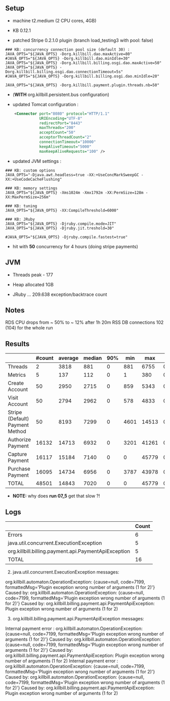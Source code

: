 ## Setup

- machine t2.medium (2 CPU cores, 4GB)

- KB 0.12.1
- patched Stripe 0.2.1.0 plugin (branch load_testing3 with pool: false)

```
### KB: concurrency connection pool size (default 30) :
JAVA_OPTS="${JAVA_OPTS} -Dorg.killbill.dao.maxActive=80"
#JAVA_OPTS="${JAVA_OPTS} -Dorg.killbill.dao.minIdle=30"
JAVA_OPTS="${JAVA_OPTS} -Dorg.killbill.billing.osgi.dao.maxActive=50"
JAVA_OPTS="${JAVA_OPTS} -Dorg.killbill.billing.osgi.dao.connectionTimeout=5s"
#JAVA_OPTS="${JAVA_OPTS} -Dorg.killbill.billing.osgi.dao.minIdle=20"

JAVA_OPTS="${JAVA_OPTS} -Dorg.killbill.payment.plugin.threads.nb=50"
```

- (**WITH** org.killbill.persistent.bus configuration)

- updated Tomcat configuration :
```xml
    <Connector port="8080" protocol="HTTP/1.1"
               URIEncoding="UTF-8"
               redirectPort="8443"
               maxThreads="200"
               acceptCount="50"
               acceptorThreadCount="2"
               connectionTimeout="10000"
               keepAliveTimeout="5000"
               maxKeepAliveRequests="100" />
```

- updated JVM settings :
```
### KB: custom options
JAVA_OPTS="-Djava.awt.headless=true -XX:+UseConcMarkSweepGC -XX:+UseCodeCacheFlushing"

### KB: memory settings
JAVA_OPTS="${JAVA_OPTS} -Xms1024m -Xmx1792m -XX:PermSize=128m -XX:MaxPermSize=256m"

### KB: tuning
JAVA_OPTS="${JAVA_OPTS} -XX:CompileThreshold=6000"

### KB: JRuby
JAVA_OPTS="${JAVA_OPTS} -Djruby.compile.mode=JIT"
JAVA_OPTS="${JAVA_OPTS} -Djruby.jit.treshold=30"

#JAVA_OPTS="${JAVA_OPTS} -Djruby.compile.fastest=true"
```

- hit with **50** concurrency for 4 hours (doing stripe payments)

## JVM

- Threads peak - 177
- Heap allocated 1GB

- JRuby ... 209.638 exception/backtrace count

## Notes

RDS CPU drops from ~ 50% to ~ 12% after 1h 20m 
RSS DB connections 102 (104) for the whole run

## Results

|                                 | #count | average | median | 90% |  min |   max |   errors | bandwidth |
| ------------------------------- | ------ | ------- | ------ | --- | ---- | ----- | -------- | --------- |
|                         Threads |      2 |    3818 |    881 |   0 |  881 |  6755 | 0.00000% |    0.01/s |
|                         Metrics |      5 |     137 |    112 |   0 |    1 |   380 | 0.20000% |    0.02/s |
|                  Create Account |     50 |    2950 |   2715 |   0 |  859 |  5343 | 0.00000% |    1.33/s |
|                   Visit Account |     50 |    2794 |   2962 |   0 |  578 |  4833 | 0.00000% |    1.89/s |
| Stripe (Default) Payment Method |     50 |    8193 |   7299 |   0 | 4601 | 14513 | 0.00000% |    1.15/s |
|               Authorize Payment |  16132 |   14713 |   6932 |   0 | 3201 | 41261 | 0.00031% |    0.99/s |
|                 Capture Payment |  16117 |   15184 |   7140 |   0 |    0 | 45779 | 0.00031% |    0.87/s |
|                Purchase Payment |  16095 |   14734 |   6956 |   0 | 3787 | 43978 | 0.00000% |    0.99/s |
|                           TOTAL |  48501 |   14843 |   7020 |   0 |    0 | 45779 | 0.00023% |    2.88/s |


* **NOTE:** why does **run 07_5** get that slow ?!


## Logs

|                                                       | Count |
| ----------------------------------------------------- | ----- |
|                                                Errors |     6 |
|               java.util.concurrent.ExecutionException |     5 |
|  org.killbill.billing.payment.api.PaymentApiException |     5 |
|                                                 TOTAL |    16 |


2. java.util.concurrent.ExecutionException messages:

  org.killbill.automaton.OperationException: {cause=null, code=7199, formattedMsg='Plugin exception wrong number of arguments (1 for 2)'}
    Caused by: org.killbill.automaton.OperationException: {cause=null, code=7199, formattedMsg='Plugin exception wrong number of arguments (1 for 2)'}
    Caused by: org.killbill.billing.payment.api.PaymentApiException: Plugin exception wrong number of arguments (1 for 2)


3. org.killbill.billing.payment.api.PaymentApiException messages:

  Internal payment error : org.killbill.automaton.OperationException: {cause=null, code=7199, formattedMsg='Plugin exception wrong number of arguments (1 for 2)'}
    Caused by: org.killbill.automaton.OperationException: {cause=null, code=7199, formattedMsg='Plugin exception wrong number of arguments (1 for 2)'}
    Caused by: org.killbill.billing.payment.api.PaymentApiException: Plugin exception wrong number of arguments (1 for 2)
  Internal payment error : org.killbill.automaton.OperationException: {cause=null, code=7199, formattedMsg='Plugin exception wrong number of arguments (1 for 2)'}
    Caused by: org.killbill.automaton.OperationException: {cause=null, code=7199, formattedMsg='Plugin exception wrong number of arguments (1 for 2)'}
    Caused by: org.killbill.billing.payment.api.PaymentApiException: Plugin exception wrong number of arguments (1 for 2)
